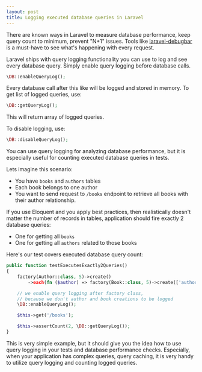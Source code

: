 ```yaml
---
layout: post
title: Logging executed database queries in Laravel
---
```


There are known ways in Laravel to measure database performance, keep query count to minimum, prevent "N+1" issues.
Tools like [laravel-debugbar](https://github.com/barryvdh/laravel-debugbar) is a must-have to see what's happening with every request.

<!--more-->

Laravel ships with query logging functionality you can use to log and see every database query.
Simply enable query logging before database calls.

```php
\DB::enableQueryLog();
```

Every database call after this like will be logged and stored in memory. To get list of logged queries, use:

```php
\DB::getQueryLog();
```

This will return array of logged queries.

To disable logging, use:
```php
\DB::disableQueryLog();
```

You can use query logging for analyzing database performance, but it is especially useful for counting executed database queries in tests.

Lets imagine this scenario:
* You have `books` and `authors` tables
* Each book belongs to one author
* You want to send request to `/books` endpoint to retrieve all books with their author relationship.

If you use Eloquent and you apply best practices, then realistically doesn't matter the number of records in tables, application should fire exactly 2 database queries:
* One for getting all `books`
* One for getting all `authors` related to those books

Here's our test covers executed database query count:

```php
public function testExecutesExactly2Queries()
{
    factory(Author::class, 5)->create()
        ->each(fn ($author) => factory(Book::class, 5)->create(['author_id' => $author->id]));

    // we enable query logging after factory class,
    // because we don't author and book creations to be logged
    \DB::enableQueryLog();

    $this->get('/books');

    $this->assertCount(2, \DB::getQueryLog());
}
```

This is very simple example, but it should give you the idea how to use query logging in your tests and database performance checks.
Especially, when your application has complex queries, query caching, it is very handy to utilize query logging and counting logged queries.